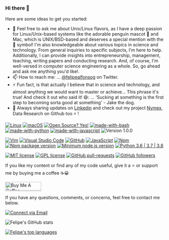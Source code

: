 ### Hi there 👋

<!--
**felipealfonsog/felipealfonsog** is a ✨ _special_ ✨ repository because its `README.md` (this file) appears on your GitHub profile.
-->
Here are some ideas to get you started:

- 💬 Feel free to ask me about Unix/Linux flavors, as I have a deep passion for Linux/Unix-based systems like the adorable penguin mascot 🐧 and Mac, which is UNIX/BSD-based and deserves a special mention with the  symbol! I'm also knowledgeable about various topics in science and technology. From general inquiries to specific subjects, I'm here to help. Additionally, I can provide insights into entrepreneurship, management, teaching, writing papers and conducting research. And, of course, I'm well-versed in computer science engineering as a whole. So, go ahead and ask me anything you'd like!.
- 📫 How to reach me: ... <a href="https://twitter.com/felipealfonsog" target="_blank">@felipealfonsog</a> on Twitter.
- ⚡ Fun fact, is that actually I believe that in science and technology, and almost anything we would want to master or achieve... This phrase it's true! And check it out who said it! 😄: ... 'Sucking at something is the first step to becoming sorta good at something' - Jake the dog.
- 💼 Always sharing updates on <a href="https://linkedin.com/in/felipealfonsog" target="_blank">Linkedin</a> and check out my project <a href="https://github.com/NymexData" target="_blank">Nymex</a>, Data Research on Github too ⚡ !
<!-- - 😄 Pronouns: ... -->

[![Linux](https://svgshare.com/i/Zhy.svg)](https://svgshare.com/i/Zhy.svg)
[![macOS](https://svgshare.com/i/ZjP.svg)](https://svgshare.com/i/ZjP.svg)
[![Open Source? Yes!](https://badgen.net/badge/Open%20Source%20%3F/Yes%21/blue?icon=github)](https://github.com/Naereen/badges/)
[![made-with-bash](https://img.shields.io/badge/Made%20with-Bash-1f425f.svg)](https://www.gnu.org/software/bash/)
[![made-with-python](https://img.shields.io/badge/Made%20with-Python-1f425f.svg)](https://www.python.org/)
[![made-with-javascript](https://img.shields.io/badge/Made%20with-JavaScript-1f425f.svg)](https://www.javascript.com)
![Version 1.0.0](https://img.shields.io/badge/version-v1.0.0-blue)

[![Vim](https://img.shields.io/badge/--019733?logo=vim)](https://www.vim.org/)
[![Visual Studio Code](https://img.shields.io/badge/--007ACC?logo=visual%20studio%20code&logoColor=ffffff)](https://code.visualstudio.com/)
[![GitHub](https://img.shields.io/badge/--181717?logo=github&logoColor=ffffff)](https://github.com/)
[![JavaScript](https://img.shields.io/badge/--F7DF1E?logo=javascript&logoColor=000)](https://www.javascript.com/)
[![Npm](https://badgen.net/badge/icon/npm?icon=npm&label)](https://https://npmjs.com/)
[![Npm package version](https://badgen.net/npm/v/express)](https://npmjs.com/package/express)
[![Minimum node.js version](https://badgen.net/npm/node/express)](https://npmjs.com/package/express)
[![Python 3.6 | 3.7 | 3.8](https://img.shields.io/badge/python-3.6%20|%20%203.7%20|%203.8-yellowgreen)](https://www.python.org/downloads/release/python-385/)

[![MIT license](https://img.shields.io/badge/License-MIT-blue.svg)](https://lbesson.mit-license.org/)
[![GPL license](https://img.shields.io/badge/License-GPL-blue.svg)](http://perso.crans.org/besson/LICENSE.html)
[![GitHub pull-requests](https://img.shields.io/github/issues-pr/Naereen/StrapDown.js.svg)](https://GitHub.com/felipealfonsog/StrapDown.js/pull/)
[![GitHub followers](https://img.shields.io/github/followers/felipealfonsog.svg?style=social&label=Follow&maxAge=2592000)](https://github.com/felipealfonsog?tab=followers)

If you like my content or find any of my code useful, give it a :star: or support me by buying me a coffee :coffee::grinning:

<a href="https://www.buymeacoffee.com/felipealfonsog" target="_blank"><img src="https://www.buymeacoffee.com/assets/img/custom_images/orange_img.png" alt="Buy Me A Coffee" style="height: 27px !important;width: 114px !important;box-shadow: 0px 3px 2px 0px rgba(190, 190, 190, 0.5) !important;-webkit-box-shadow: 0px 3px 2px 0px rgba(190, 190, 190, 0.5) !important;" ></a>

If you have any questions, comments, or concerns, feel free to contact me below.

<p align="left">
  <a href="mailto:felipe.alfonso.glz@gmail.com"> 
    <img alt="Connect via Email" src="https://img.shields.io/badge/Gmail-c14438?style=flat&logo=Gmail&logoColor=white" />
  </a>
</p>


![Felipe's GitHub stats](https://github-readme-stats.vercel.app/api?username=felipealfonsog&show_icons=true&theme=transparent)

[![Felipe's top languages](https://github-readme-stats.vercel.app/api/top-langs/?username=felipealfonsog&theme=white-black&layout=donut&langs_count=12)](https://github.com/felipealfonsog/)
